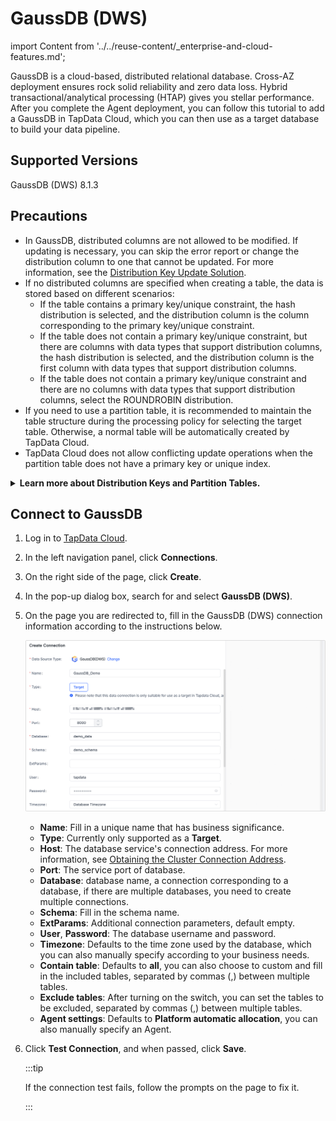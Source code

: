 # GaussDB (DWS)

import Content from '../../reuse-content/_enterprise-and-cloud-features.md';

<Content />

GaussDB is a cloud-based, distributed relational database. Cross-AZ deployment ensures rock solid reliability and zero data loss. Hybrid transactional/analytical processing (HTAP) gives you stellar performance. After you complete the Agent deployment, you can follow this tutorial to add a GaussDB in TapData Cloud, which you can then use as a target database to build your data pipeline.

## Supported Versions

GaussDB (DWS) 8.1.3

## Precautions

* In GaussDB, distributed columns are not allowed to be modified. If updating is necessary, you can skip the error report or change the distribution column to one that cannot be updated. For more information, see the [Distribution Key Update Solution](https://support.huaweicloud.com/intl/en-us/trouble-dws/dws_09_0048.html).
* If no distributed columns are specified when creating a table, the data is stored based on different scenarios:
   * If the table contains a primary key/unique constraint, the hash distribution is selected, and the distribution column is the column corresponding to the primary key/unique constraint.
   * If the table does not contain a primary key/unique constraint, but there are columns with data types that support distribution columns, the hash distribution is selected, and the distribution column is the first column with data types that support distribution columns.
   * If the table does not contain a primary key/unique constraint and there are no columns with data types that support distribution columns, select the ROUNDROBIN distribution.
* If you need to use a partition table, it is recommended to maintain the table structure during the processing policy for selecting the target table. Otherwise, a normal table will be automatically created by TapData Cloud.
* TapData Cloud does not allow conflicting update operations when the partition table does not have a primary key or unique index.

<details>
<summary><b>Learn more about Distribution Keys and Partition Tables.</b></summary>

* In GaussDB, a distributed column is a column in a distributed table used for data distribution, which determines how the data is distributed in distributed storage and affects query performance. For more information, see [Best Practices for Selecting Distribution Keys](https://support.huaweicloud.com/intl/en-us/performance-dws/dws_10_0042.html).
* The partition table is a logical table divided into several physical block data according to the partition policy. This logical table is called the partition table, and the physical block is called the partition. A partition table is a logical table that does not store data. The data is actually stored on the partition. When performing a conditional query, the system only scans the partitions that meet the conditions, avoiding full table scans, thus improving query performance.

</details>

## Connect to GaussDB

1. Log in to [TapData Cloud](https://cloud.tapdata.net/console/v3/).

2. In the left navigation panel, click **Connections**.

3. On the right side of the page, click **Create**.

4. In the pop-up dialog box, search for and select **GaussDB (DWS)**.

5. On the page you are redirected to, fill in the GaussDB (DWS) connection information according to the instructions below.

   ![Connect GaussDB](../../images/connect_gaussdb.png)

   - **Name**: Fill in a unique name that has business significance.
   - **Type**: Currently only supported as a **Target**.
   - **Host**: The database service's connection address. For more information, see [Obtaining the Cluster Connection Address](https://support.huaweicloud.com/intl/en-us/mgtg-dws/dws_01_0033.html).
   - **Port**: The service port of database.
   - **Database**: database name, a connection corresponding to a database, if there are multiple databases, you need to create multiple connections.
   - **Schema**: Fill in the schema name.
   - **ExtParams**: Additional connection parameters, default empty.
   - **User**, **Password**: The database username and password.
   - **Timezone**: Defaults to the time zone used by the database, which you can also manually specify according to your business needs.
   - **Contain table**: Defaults to **all**, you can also choose to custom and fill in the included tables, separated by commas (,) between multiple tables.
   - **Exclude tables**: After turning on the switch, you can set the tables to be excluded, separated by commas (,) between multiple tables.
   - **Agent settings**: Defaults to **Platform automatic allocation**, you can also manually specify an Agent.

6. Click **Test Connection**, and when passed, click **Save**.

   :::tip

   If the connection test fails, follow the prompts on the page to fix it.

   :::
